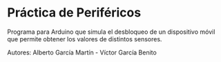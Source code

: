 # Práctica de Periféricos
Programa para Arduino que simula el desbloqueo de un dispositivo móvil que permite obtener los valores de distintos sensores.

Autores: Alberto García Martín -
         Víctor García Benito
